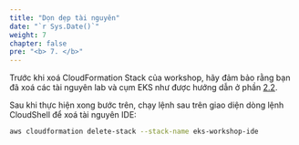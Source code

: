 ```yaml
---
title: "Dọn dẹp tài nguyên"
date: "`r Sys.Date()`"
weight: 7
chapter: false
pre: "<b> 7. </b>"
---
```


Trước khi xoá CloudFormation Stack của workshop, hãy đảm bảo rằng bạn đã xoá các tài nguyên lab và cụm EKS như được hướng dẫn ở phần [2.2](../../2-Prerequiste/2.2-cluster-creation/).

Sau khi thực hiện xong bước trên, chạy lệnh sau trên giao diện dòng lệnh CloudShell để xoá tài nguyên IDE:

```bash
aws cloudformation delete-stack --stack-name eks-workshop-ide
```